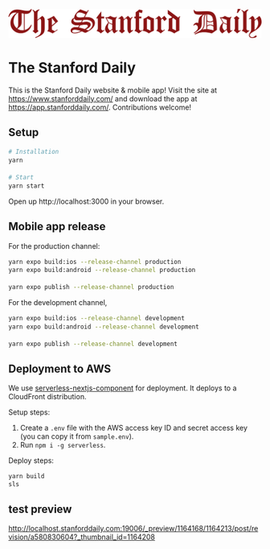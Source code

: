 [![The Stanford Daily logo](https://github.com/TheStanfordDaily/stanforddaily-graphic-assets/raw/master/DailyLogo/DailyLogo.png)](https://www.stanforddaily.com/)

# The Stanford Daily

This is the Stanford Daily website & mobile app! Visit the site at https://www.stanforddaily.com/ and download the app at https://app.stanforddaily.com/. Contributions welcome!

## Setup

```bash
# Installation
yarn

# Start
yarn start
```

Open up http://localhost:3000 in your browser.

## Mobile app release

For the production channel:

```bash
yarn expo build:ios --release-channel production
yarn expo build:android --release-channel production

yarn expo publish --release-channel production
```

For the development channel,

```bash
yarn expo build:ios --release-channel development
yarn expo build:android --release-channel development

yarn expo publish --release-channel development
```

## Deployment to AWS

We use [serverless-nextjs-component](https://github.com/danielcondemarin/serverless-next.js/tree/master/packages/serverless-nextjs-component) for deployment. It deploys to a CloudFront distribution.

Setup steps:

1. Create a `.env` file with the AWS access key ID and secret access key (you can copy it from `sample.env`).
1. Run `npm i -g serverless`.

Deploy steps:

```
yarn build
sls
```

## test preview

http://localhost.stanforddaily.com:19006/_preview/1164168/1164213/post/revision/a580830604?_thumbnail_id=1164208
